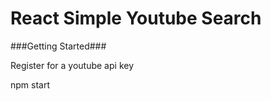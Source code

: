 # React Simple Youtube Search



###Getting Started###

Register for a youtube api key

npm start


